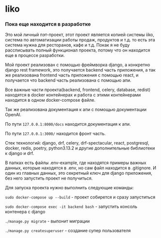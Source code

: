 # Iiko

### Пока еще находится в разработке

Это мой личный пэт-проект, этот проект является копией системы iiko, система по автоматизации работы продаж, продуктов и т.д. то есть эта система нужна для ресторанов, кафе и т.д.
Покак я не буду рассписывать полный функционал проекта, потому что он находится еще в процессе разработки.

Мой проект реализован с помощью фреймворка django, а конкретно django rest framework, это получается backend часть приложения, а так же 
реализована frontend часть приложения с помощью react, и получается что backend часть реализована с помощью апи.

Все важные части проекта(backend, frontend, celery, database, redist) находятся в docker контейнерах и работа с этими контейнерами находится в одном docker-compose файле.

Так же реализована документация к апи с помощью документации OpenAI.

По пути `127.0.0.1:8000/docs` находится документация к апи.

По пути `127.0.0.1:3000/` находится фронт часть.

Стек технологий: django, drf, celery, drf-spectacular, react, postgresql, docker, redis, poetry, python3.13.2 и другие дополнительные библиотеки к django и drf.

В папках есть файлы .env-example, где находятся примеры важных данных, которые находятся в .env, но сам файл находится в .gitignore. 
И один из главных данных, это секретный ключ для django приложения, без него запустить проект не получиться.

Для запуска проекта нужно выполнить следующие команды:

`sudo docker-compose up --build` - проект собирется и сразу запуститься

`sudo docker-compose exec -it backend bash` - запустить консоль контенера с django

`./manage.py migrate` - выпонит миграции

`./manage.py createsuperuser` - создание супер пользователя
